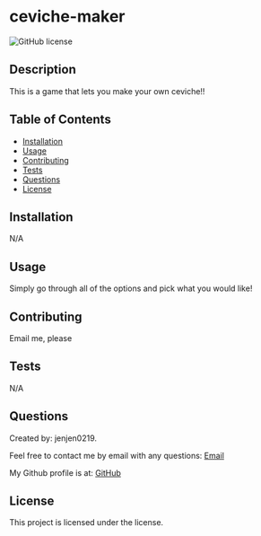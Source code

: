 # ceviche-maker  
  
![GitHub license](https://img.shields.io/badge/license--blue.svg)

  ## Description
  This is a game that lets you make your own ceviche!!
  ## Table of Contents
  * [Installation](#installation)
  * [Usage](#usage)
  * [Contributing](#contributing)
  * [Tests](#tests)
  * [Questions](#questions)
  * [License](#license)

  ## Installation
  N/A
  ## Usage
  Simply go through all of the options and pick what you would like!

  ## Contributing
  Email me, please
  ## Tests
  N/A  
  
  ## Questions
  Created by: jenjen0219.

  Feel free to contact me by email with any questions: [Email](mailto:jengutierrez.1210@gmail.com) 

  My Github profile is at: [GitHub](https://github.com/jenjen0219)
  
## License  
This project is licensed under the  license.
